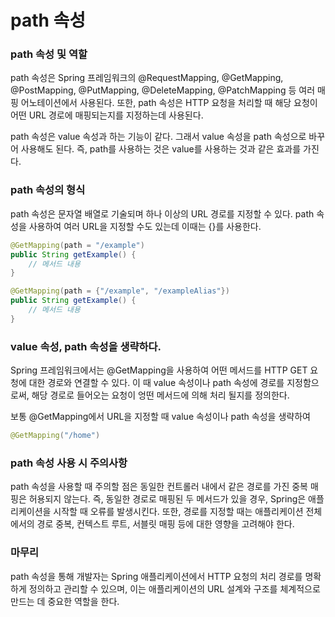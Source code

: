 # path 속성

### path 속성 및 역할
path 속성은 Spring 프레임워크의 @RequestMapping, @GetMapping, @PostMapping, @PutMapping, @DeleteMapping, @PatchMapping 등 여러 매핑 어노테이션에서 사용된다. 또한, path 속성은 HTTP 요청을 처리할 때 해당 요청이 어떤 URL 경로에 매핑되는지를 지정하는데 사용된다.

path 속성은 value 속성과 하는 기능이 같다. 그래서 value 속성을 path 속성으로 바꾸어 사용해도 된다. 즉, path를 사용하는 것은 value를 사용하는 것과 같은 효과를 가진다.

### path 속성의 형식
path 속성은 문자열 배열로 기술되며 하나 이상의 URL 경로를 지정할 수 있다. path 속성을 사용하여 여러 URL을 지정할 수도 있는데 이때는 {}를 사용한다.
```java
@GetMapping(path = "/example")
public String getExample() {
    // 메서드 내용
}
```

```java
@GetMapping(path = {"/example", "/exampleAlias"})
public String getExample() {
    // 메서드 내용
}
```

### value 속성, path 속성을 생략하다.
Spring 프레임워크에서는 @GetMapping을 사용하여 어떤 메서드를 HTTP GET 요청에 대한 경로와 연결할 수 있다. 이 때 value 속성이나 path 속성에 경로를 지정함으로써, 해당 경로로 들어오는 요청이 엉떤 메서드에 의해 처리 될지를 정의한다.

보통 @GetMapping에서 URL을 지정할 때 value 속성이나 path 속성을 생략하여
```java
@GetMapping("/home")
```

### path 속성 사용 시 주의사항
path 속성을 사용할 때 주의할 점은 동일한 컨트롤러 내에서 같은 경로를 가진 중복 매핑은 허용되지 않는다. 즉, 동일한 경로로 매핑된 두 메서드가 있을 경우, Spring은 애플리케이션을 시작할 때 오류를 발생시킨다. 또한, 경로를 지정할 때는 애플리케이션 전체에서의 경로 중복, 컨텍스트 루트, 서블릿 매핑 등에 대한 영향을 고려해야 한다.

### 마무리
path 속성을 통해 개발자는 Spring 애플리케이션에서 HTTP 요청의 처리 경로를 명확하게 정의하고 관리할 수 있으며, 이는 애플리케이션의 URL 설계와 구조를 체계적으로 만드는 데 중요한 역할을 한다.